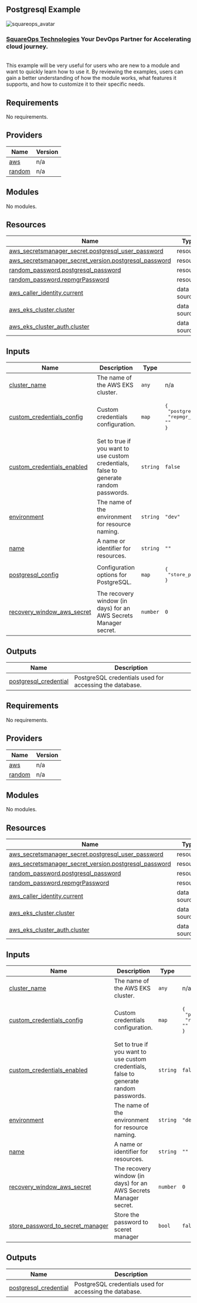 ## Postgresql Example
![squareops_avatar]

[squareops_avatar]: https://squareops.com/wp-content/uploads/2022/12/squareops-logo.png

### [SquareOps Technologies](https://squareops.com/) Your DevOps Partner for Accelerating cloud journey.
<br>
This example will be very useful for users who are new to a module and want to quickly learn how to use it. By reviewing the examples, users can gain a better understanding of how the module works, what features it supports, and how to customize it to their specific needs.

<!-- BEGIN_TF_DOCS -->
## Requirements

No requirements.

## Providers

| Name | Version |
|------|---------|
| <a name="provider_aws"></a> [aws](#provider\_aws) | n/a |
| <a name="provider_random"></a> [random](#provider\_random) | n/a |

## Modules

No modules.

## Resources

| Name | Type |
|------|------|
| [aws_secretsmanager_secret.postgresql_user_password](https://registry.terraform.io/providers/hashicorp/aws/latest/docs/resources/secretsmanager_secret) | resource |
| [aws_secretsmanager_secret_version.postgresql_password](https://registry.terraform.io/providers/hashicorp/aws/latest/docs/resources/secretsmanager_secret_version) | resource |
| [random_password.postgresql_password](https://registry.terraform.io/providers/hashicorp/random/latest/docs/resources/password) | resource |
| [random_password.repmgrPassword](https://registry.terraform.io/providers/hashicorp/random/latest/docs/resources/password) | resource |
| [aws_caller_identity.current](https://registry.terraform.io/providers/hashicorp/aws/latest/docs/data-sources/caller_identity) | data source |
| [aws_eks_cluster.cluster](https://registry.terraform.io/providers/hashicorp/aws/latest/docs/data-sources/eks_cluster) | data source |
| [aws_eks_cluster_auth.cluster](https://registry.terraform.io/providers/hashicorp/aws/latest/docs/data-sources/eks_cluster_auth) | data source |

## Inputs

| Name | Description | Type | Default | Required |
|------|-------------|------|---------|:--------:|
| <a name="input_cluster_name"></a> [cluster\_name](#input\_cluster\_name) | The name of the AWS EKS cluster. | `any` | n/a | yes |
| <a name="input_custom_credentials_config"></a> [custom\_credentials\_config](#input\_custom\_credentials\_config) | Custom credentials configuration. | `map` | <pre>{<br>  "postgres_password": "",<br>  "repmgr_password": ""<br>}</pre> | no |
| <a name="input_custom_credentials_enabled"></a> [custom\_credentials\_enabled](#input\_custom\_credentials\_enabled) | Set to true if you want to use custom credentials, false to generate random passwords. | `string` | `false` | no |
| <a name="input_environment"></a> [environment](#input\_environment) | The name of the environment for resource naming. | `string` | `"dev"` | no |
| <a name="input_name"></a> [name](#input\_name) | A name or identifier for resources. | `string` | `""` | no |
| <a name="input_postgresql_config"></a> [postgresql\_config](#input\_postgresql\_config) | Configuration options for PostgreSQL. | `map` | <pre>{<br>  "store_password_to_secret_manager": false<br>}</pre> | no |
| <a name="input_recovery_window_aws_secret"></a> [recovery\_window\_aws\_secret](#input\_recovery\_window\_aws\_secret) | The recovery window (in days) for an AWS Secrets Manager secret. | `number` | `0` | no |

## Outputs

| Name | Description |
|------|-------------|
| <a name="output_postgresql_credential"></a> [postgresql\_credential](#output\_postgresql\_credential) | PostgreSQL credentials used for accessing the database. |
<!-- END_TF_DOCS -->
<!-- BEGINNING OF PRE-COMMIT-TERRAFORM DOCS HOOK -->
## Requirements

No requirements.

## Providers

| Name | Version |
|------|---------|
| <a name="provider_aws"></a> [aws](#provider\_aws) | n/a |
| <a name="provider_random"></a> [random](#provider\_random) | n/a |

## Modules

No modules.

## Resources

| Name | Type |
|------|------|
| [aws_secretsmanager_secret.postgresql_user_password](https://registry.terraform.io/providers/hashicorp/aws/latest/docs/resources/secretsmanager_secret) | resource |
| [aws_secretsmanager_secret_version.postgresql_password](https://registry.terraform.io/providers/hashicorp/aws/latest/docs/resources/secretsmanager_secret_version) | resource |
| [random_password.postgresql_password](https://registry.terraform.io/providers/hashicorp/random/latest/docs/resources/password) | resource |
| [random_password.repmgrPassword](https://registry.terraform.io/providers/hashicorp/random/latest/docs/resources/password) | resource |
| [aws_caller_identity.current](https://registry.terraform.io/providers/hashicorp/aws/latest/docs/data-sources/caller_identity) | data source |
| [aws_eks_cluster.cluster](https://registry.terraform.io/providers/hashicorp/aws/latest/docs/data-sources/eks_cluster) | data source |
| [aws_eks_cluster_auth.cluster](https://registry.terraform.io/providers/hashicorp/aws/latest/docs/data-sources/eks_cluster_auth) | data source |

## Inputs

| Name | Description | Type | Default | Required |
|------|-------------|------|---------|:--------:|
| <a name="input_cluster_name"></a> [cluster\_name](#input\_cluster\_name) | The name of the AWS EKS cluster. | `any` | n/a | yes |
| <a name="input_custom_credentials_config"></a> [custom\_credentials\_config](#input\_custom\_credentials\_config) | Custom credentials configuration. | `map` | <pre>{<br>  "postgres_password": "",<br>  "repmgr_password": ""<br>}</pre> | no |
| <a name="input_custom_credentials_enabled"></a> [custom\_credentials\_enabled](#input\_custom\_credentials\_enabled) | Set to true if you want to use custom credentials, false to generate random passwords. | `string` | `false` | no |
| <a name="input_environment"></a> [environment](#input\_environment) | The name of the environment for resource naming. | `string` | `"dev"` | no |
| <a name="input_name"></a> [name](#input\_name) | A name or identifier for resources. | `string` | `""` | no |
| <a name="input_recovery_window_aws_secret"></a> [recovery\_window\_aws\_secret](#input\_recovery\_window\_aws\_secret) | The recovery window (in days) for an AWS Secrets Manager secret. | `number` | `0` | no |
| <a name="input_store_password_to_secret_manager"></a> [store\_password\_to\_secret\_manager](#input\_store\_password\_to\_secret\_manager) | Store the password to sceret manager | `bool` | `false` | no |

## Outputs

| Name | Description |
|------|-------------|
| <a name="output_postgresql_credential"></a> [postgresql\_credential](#output\_postgresql\_credential) | PostgreSQL credentials used for accessing the database. |
<!-- END OF PRE-COMMIT-TERRAFORM DOCS HOOK -->

